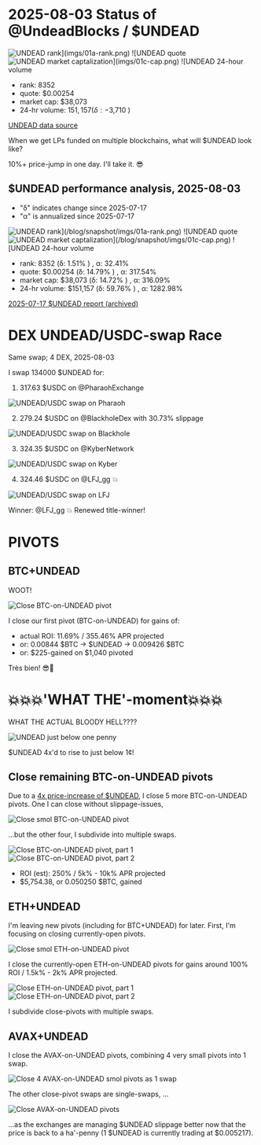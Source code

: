 # 2025-08-03 Status of @UndeadBlocks / $UNDEAD 

![$UNDEAD rank](imgs/01a-rank.png) 
![$UNDEAD quote](imgs/01b-quote.png) 
![$UNDEAD market captalization](imgs/01c-cap.png) 
![$UNDEAD 24-hour volume](imgs/01d-vol.png) 

* rank: 8352 
* quote: $0.00254 
* market cap: $38,073 
* 24-hr volume: $151,157 (δ: -$3,710 ) 


[UNDEAD data source](https://www.coingecko.com/en/coins/undead-blocks) 



When we get LPs funded on multiple blockchains, what will $UNDEAD look like? 

10%+ price-jump in one day. I'll take it. 😎

## $UNDEAD performance analysis, 2025-08-03 

* "δ" indicates change since 2025-07-17 
* "α" is annualized since 2025-07-17 

![$UNDEAD rank](/blog/snapshot/imgs/01a-rank.png) 
![$UNDEAD quote](/blog/snapshot/imgs/01b-quote.png) 
![$UNDEAD market captalization](/blog/snapshot/imgs/01c-cap.png) 
![$UNDEAD 24-hour volume](/blog/snapshot/imgs/01d-vol.png) 

* rank: 8352 (δ: 1.51% ) , α: 32.41% 
* quote: $0.00254 (δ: 14.79% ) , α: 317.54% 
* market cap: $38,073 (δ: 14.72% ) , α: 316.09% 
* 24-hr volume: $151,157 (δ: 59.76% ) , α: 1282.98% 

[2025-07-17 $UNDEAD report (archived)](https://github.com/pivoteur/biz/tree/main/blog/snapshot) 
# DEX UNDEAD/USDC-swap Race 

Same swap; 4 DEX, 2025-08-03 

I swap 134000 $UNDEAD for: 

1. 317.63 $USDC on @PharaohExchange 

![UNDEAD/USDC swap on Pharaoh](imgs/02a-pharaoh.png) 

2. 279.24 $USDC on @BlackholeDex with 30.73% slippage 

![UNDEAD/USDC swap on Blackhole](imgs/02b-blackhole.png) 

3. 324.35 $USDC on @KyberNetwork 

![UNDEAD/USDC swap on Kyber](imgs/02c-kyber.png) 

4. 324.46 $USDC on @LFJ_gg 💥 

![UNDEAD/USDC swap on LFJ](imgs/02d-lfj.png) 

Winner: @LFJ_gg 💥 Renewed title-winner! 

# PIVOTS

## BTC+UNDEAD

WOOT!

![Close BTC-on-UNDEAD pivot](imgs/03-close-btc-on-undead-pivot.png)

I close our first pivot (BTC-on-UNDEAD) for gains of:

* actual ROI: 11.69% / 355.46% APR projected
* or: 0.00844 $BTC -> $UNDEAD -> 0.009426 $BTC
* or: $225-gained on $1,040 pivoted

Très bien! 😎🎉

# 💥💥💥'WHAT THE'-moment💥💥💥

WHAT THE ACTUAL BLOODY HELL????

![UNDEAD just below one penny](imgs/04-undead-penny.png)

$UNDEAD 4x'd to rise to just below 1¢!

## Close remaining BTC-on-UNDEAD pivots

Due to a [4x price-increase of $UNDEAD](https://x.com/pivocateur/status/1952266614222864514), I close 5 more BTC-on-UNDEAD pivots. One I can close without slippage-issues, 

![Close smol BTC-on-UNDEAD pivot](imgs/05a-close-smol-btc.png)

...but the other four, I subdivide into multiple swaps.

![Close BTC-on-UNDEAD pivot, part 1](imgs/05b-close-btc-part-1.png)
![Close BTC-on-UNDEAD pivot, part 2](imgs/05c-close-btc-part-2.png)

* ROI (est): 250% / 5k% - 10k% APR projected
* $5,754.38, or 0.050250 $BTC, gained

## ETH+UNDEAD

I'm leaving new pivots (including for BTC+UNDEAD) for later. First, I'm focusing on closing currently-open pivots.

![Close smol ETH-on-UNDEAD pivot](imgs/06a-close-smol-eth.png)

I close the currently-open ETH-on-UNDEAD pivots for gains around 100% ROI / 1.5k% - 2k% APR projected.

![Close ETH-on-UNDEAD pivot, part 1](imgs/06b-close-eth-part-1.png)
![Close ETH-on-UNDEAD pivot, part 2](imgs/06c-close-eth-part-2.png)

I subdivide close-pivots with multiple swaps.

## AVAX+UNDEAD

I close the AVAX-on-UNDEAD pivots, combining 4 very small pivots into 1 swap. 

![Close 4 AVAX-on-UNDEAD smol pivots as 1 swap](imgs/07a-close-smol-avax.png)

The other close-pivot swaps are single-swaps, ...

![Close AVAX-on-UNDEAD pivots](imgs/07b-close-avax.png)

...as the exchanges are managing $UNDEAD slippage better now that the price is back to a ha'-penny (1 $UNDEAD is currently trading at $0.005217).
